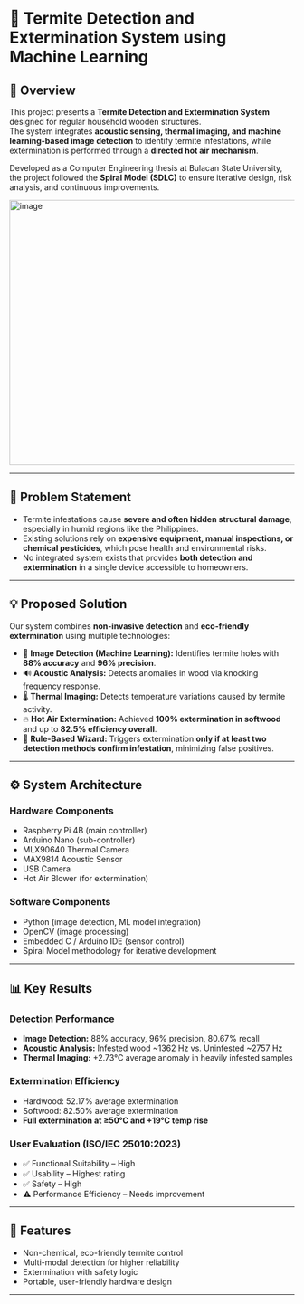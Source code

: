 # 🐜 Termite Detection and Extermination System using Machine Learning  

## 📌 Overview  
This project presents a **Termite Detection and Extermination System** designed for regular household wooden structures.  
The system integrates **acoustic sensing, thermal imaging, and machine learning-based image detection** to identify termite infestations, while extermination is performed through a **directed hot air mechanism**.  

Developed as a Computer Engineering thesis at Bulacan State University, the project followed the **Spiral Model (SDLC)** to ensure iterative design, risk analysis, and continuous improvements.  

<img width="802" height="469" alt="image" src="https://github.com/user-attachments/assets/0ef810f7-4d27-46c5-ab02-16d4e51707fe" />

---

## 🐜 Problem Statement  
- Termite infestations cause **severe and often hidden structural damage**, especially in humid regions like the Philippines.  
- Existing solutions rely on **expensive equipment, manual inspections, or chemical pesticides**, which pose health and environmental risks.  
- No integrated system exists that provides **both detection and extermination** in a single device accessible to homeowners.  

---

## 💡 Proposed Solution  
Our system combines **non-invasive detection** and **eco-friendly extermination** using multiple technologies:  

- 🎥 **Image Detection (Machine Learning):** Identifies termite holes with **88% accuracy** and **96% precision**.  
- 🔊 **Acoustic Analysis:** Detects anomalies in wood via knocking frequency response.  
- 🌡️ **Thermal Imaging:** Detects temperature variations caused by termite activity.  
- 🔥 **Hot Air Extermination:** Achieved **100% extermination in softwood** and up to **82.5% efficiency overall**.  
- 🧠 **Rule-Based Wizard:** Triggers extermination **only if at least two detection methods confirm infestation**, minimizing false positives.  

---

## ⚙️ System Architecture  

### Hardware Components  
- Raspberry Pi 4B (main controller)  
- Arduino Nano (sub-controller)  
- MLX90640 Thermal Camera  
- MAX9814 Acoustic Sensor  
- USB Camera  
- Hot Air Blower (for extermination)  

### Software Components  
- Python (image detection, ML model integration)  
- OpenCV (image processing)  
- Embedded C / Arduino IDE (sensor control)  
- Spiral Model methodology for iterative development  

---

## 📊 Key Results  

### Detection Performance  
- **Image Detection:** 88% accuracy, 96% precision, 80.67% recall  
- **Acoustic Analysis:** Infested wood ~1362 Hz vs. Uninfested ~2757 Hz  
- **Thermal Imaging:** +2.73°C average anomaly in heavily infested samples  

### Extermination Efficiency  
- Hardwood: 52.17% average extermination  
- Softwood: 82.50% average extermination  
- **Full extermination at ≥50°C and +19°C temp rise**  

### User Evaluation (ISO/IEC 25010:2023)  
- ✅ Functional Suitability – High  
- ✅ Usability – Highest rating  
- ✅ Safety – High  
- ⚠️ Performance Efficiency – Needs improvement  

---

## 🚀 Features  
- Non-chemical, eco-friendly termite control  
- Multi-modal detection for higher reliability  
- Extermination with safety logic  
- Portable, user-friendly hardware design  

---



